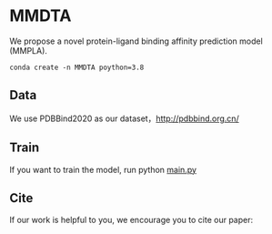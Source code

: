 # MMDTA
We propose a novel protein-ligand binding affinity prediction model (MMPLA).
```
conda create -n MMDTA poython=3.8
```
 
## Data
We use PDBBind2020 as our dataset，http://pdbbind.org.cn/
## Train
If you want to train the model, run python [main.py](main.py)
## Cite
If our work is helpful to you, we encourage you to cite our paper:
